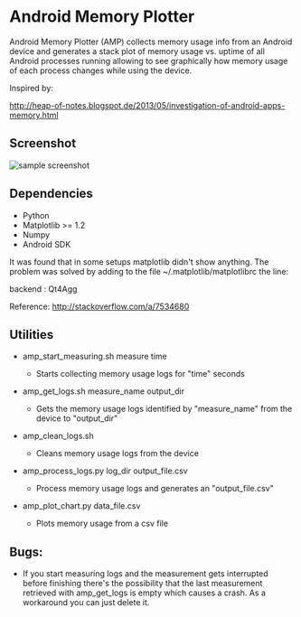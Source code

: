 Android Memory Plotter
======================

Android Memory Plotter (AMP) collects memory usage info from an Android device
and generates a stack plot of memory usage vs. uptime of all Android processes
running allowing to see graphically how memory usage of each process changes
while using the device.

Inspired by:

http://heap-of-notes.blogspot.de/2013/05/investigation-of-android-apps-memory.html

Screenshot
----------

![sample screenshot](https://raw.github.com/iaguis/amp/master/screenshots/sample.png)

Dependencies
------------

- Python
- Matplotlib >= 1.2
- Numpy
- Android SDK

It was found that in some setups matplotlib didn't show anything. The problem
was solved by adding to the file ~/.matplotlib/matplotlibrc the line:

backend : Qt4Agg

Reference: http://stackoverflow.com/a/7534680

Utilities
---------

* amp_start_measuring.sh measure time

    * Starts collecting memory usage logs for "time" seconds

* amp_get_logs.sh measure_name output_dir

    * Gets the memory usage logs identified by "measure_name" from the device to
      "output_dir"

* amp_clean_logs.sh

    * Cleans memory usage logs from the device

* amp_process_logs.py log_dir output_file.csv

    * Process memory usage logs and generates an "output_file.csv"

* amp_plot_chart.py data_file.csv

    * Plots memory usage from a csv file

Bugs:
-----

* If you start measuring logs and the measurement gets interrupted before
  finishing there's the possibility that the last measurement retrieved with
  amp_get_logs is empty which causes a crash. As a workaround you can just delete it.
